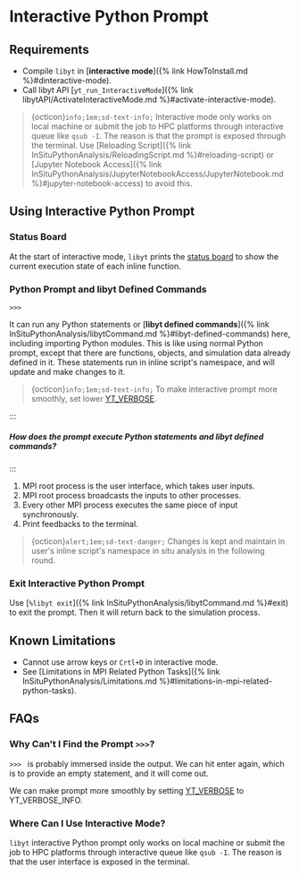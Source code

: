 # Interactive Python Prompt

## Requirements

- Compile `libyt` in [**interactive mode**]({% link HowToInstall.md %}#dinteractive-mode).
- Call libyt API [`yt_run_InteractiveMode`]({% link libytAPI/ActivateInteractiveMode.md %}#activate-interactive-mode).

> {octicon}`info;1em;sd-text-info;` Interactive mode only works on local machine or submit the job to HPC platforms through interactive queue like `qsub -I`.
> The reason is that the prompt is exposed through the terminal. Use [Reloading Script]({% link InSituPythonAnalysis/ReloadingScript.md %}#reloading-script) or [Jupyter Notebook Access]({% link InSituPythonAnalysis/JupyterNotebookAccess/JupyterNotebook.md %}#jupyter-notebook-access) to avoid this.

## Using Interactive Python Prompt

### Status Board
At the start of interactive mode, `libyt` prints the [status board](./libyt-defined-command.md#status-board) to show the current execution state of each inline function.

### Python Prompt and libyt Defined Commands
```
>>> 
```
It can run any Python statements or [**libyt defined commands**]({% link InSituPythonAnalysis/libytCommand.md %}#libyt-defined-commands) here, including importing Python modules.
This is like using normal Python prompt, except that there are functions, objects, and simulation data already defined in it.
These statements run in inline script's namespace, and will update and make changes to it. 

> {octicon}`info;1em;sd-text-info;` To make interactive prompt more smoothly, set lower [YT_VERBOSE](../libyt-api/yt_initialize.md#yt-param-libyt).

:::
##### How does the prompt execute Python statements and libyt defined commands?
:::
1. MPI root process is the user interface, which takes user inputs.
2. MPI root process broadcasts the inputs to other processes.
3. Every other MPI process executes the same piece of input synchronously.
4. Print feedbacks to the terminal.

> {octicon}`alert;1em;sd-text-danger;` Changes is kept and maintain in user's inline script's namespace in situ analysis in the following round.

### Exit Interactive Python Prompt
Use [`%libyt exit`]({% link InSituPythonAnalysis/libytCommand.md %}#exit) to exit the prompt.
Then it will return back to the simulation process.

## Known Limitations
- Cannot use arrow keys or `Crtl+D` in interactive mode.
- See [Limitations in MPI Related Python Tasks]({% link InSituPythonAnalysis/Limitations.md %}#limitations-in-mpi-related-python-tasks).

## FAQs

### Why Can't I Find the Prompt `>>>`?
`>>> `  is probably immersed inside the output. 
We can hit enter again, which is to provide an empty statement, and it will come out. 

We can make prompt more smoothly by setting [YT_VERBOSE](../libyt-api/yt_initialize.md#yt-param-libyt) to YT_VERBOSE_INFO.

### Where Can I Use Interactive Mode?
`libyt` interactive Python prompt only works on local machine or submit the job to HPC platforms through interactive queue like `qsub -I`. 
The reason is that the user interface is exposed in the terminal.

